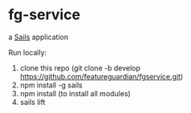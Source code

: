 # fg-service

a [Sails](http://sailsjs.org) application


Run locally:

1. clone this repo (git clone -b develop https://github.com/featureguardian/fgservice.git)
2. npm install -g sails
3. npm install (to install all modules)
4. sails lift
